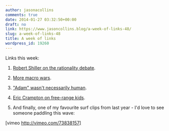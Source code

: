 ```yaml
---
author: jasonacollins
comments: true
date: 2014-01-27 03:32:50+00:00
draft: no
link: https://www.jasoncollins.blog/a-week-of-links-48/
slug: a-week-of-links-48
title: A week of links
wordpress_id: 19260
---
```


Links this week:






	
  1. [Robert Shiller on the rationality debate](http://www.nytimes.com/2014/01/19/business/the-rationality-debate-simmering-in-stockholm.html?_r=1).

	
  2. [More macro wars](http://noahpinionblog.blogspot.com.au/2014/01/chris-house-sticks-up-for-macro.html).

	
  3. ["Adam" wasn't necessarily human](http://jkplab.org/2014/01/26/y-chromosome-adam-may-not-have-been-human/).

	
  4. [Eric Crampton on free-range kids](http://offsettingbehaviour.blogspot.com.au/2014/01/free-range-experiments.html).

	
  5. And finally, one of my favourite surf clips from last year - I'd love to see someone paddling this wave:


[vimeo http://vimeo.com/73838157]
